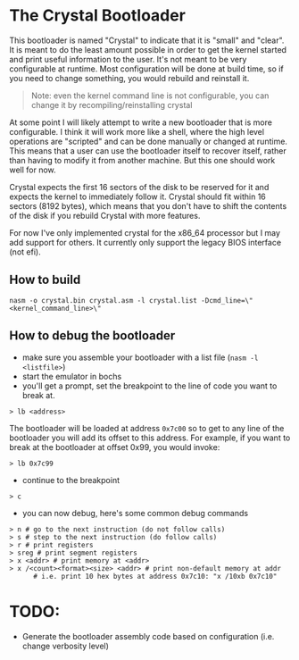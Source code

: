 The Crystal Bootloader
================================================================================

This bootloader is named "Crystal" to indicate that it is "small" and "clear".
It is meant to do the least amount possible in order to get the kernel started
and print useful information to the user.  It's not meant to be very
configurable at runtime.  Most configuration will be done at build time, so
if you need to change something, you would rebuild and reinstall it.

> Note: even the kernel command line is not configurable, you can change it
>       by recompiling/reinstalling crystal

At some point I will likely attempt to write a new bootloader that is more
configurable.  I think it will work more like a shell, where the high level
operations are "scripted" and can be done manually or changed at runtime. This
means that a user can use the bootloader itself to recover itself, rather than
having to modify it from another machine. But this one should work well for now.

Crystal expects the first 16 sectors of the disk to be reserved for it and
expects the kernel to immediately follow it.  Crystal should fit within 16
sectors (8192 bytes), which means that you don't have to shift the contents
of the disk if you rebuild Crystal with more features.

For now I've only implemented crystal for the x86_64 processor but I may add
support for others.  It currently only support the legacy BIOS interface (not efi).

## How to build
```
nasm -o crystal.bin crystal.asm -l crystal.list -Dcmd_line=\"<kernel_command_line>\"
```

## How to debug the bootloader

* make sure you assemble your bootloader with a list file (`nasm -l <listfile>`)
* start the emulator in bochs
* you'll get a prompt, set the breakpoint to the line of code you want to break at.
```
> lb <address>
```
The bootloader will be loaded at address `0x7c00` so to get to any line of the bootloader you will add its offset to this address.  For example, if you want to break at the bootloader at offset 0x99, you would invoke:
```
> lb 0x7c99
```
* continue to the breakpoint
```
> c
```
* you can now debug, here's some common debug commands
```
> n # go to the next instruction (do not follow calls)
> s # step to the next instruction (do follow calls)
> r # print registers
> sreg # print segment registers
> x <addr> # print memory at <addr>
> x /<count><format><size> <addr> # print non-default memory at addr
      # i.e. print 10 hex bytes at address 0x7c10: "x /10xb 0x7c10"
```

# TODO:

* Generate the bootloader assembly code based on configuration (i.e. change verbosity level)
